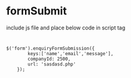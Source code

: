 # formSubmit
include js file and place below code in script tag<br/>

<code>
<pre>
$('form').enquiryFormSubmission({
        keys:['name','email','message'],
        companyId: 2500,
        url: 'sasdasd.php'
    });
    </pre>
</code>
